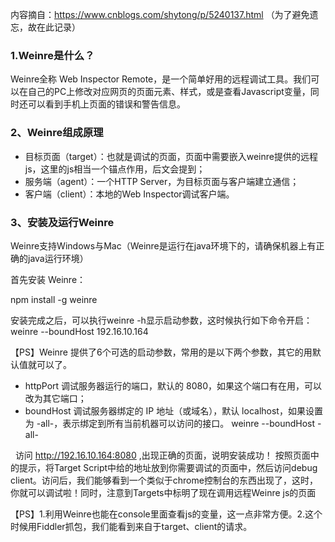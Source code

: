 内容摘自：https://www.cnblogs.com/shytong/p/5240137.html （为了避免遗忘，故在此记录）

###  1.Weinre是什么？

Weinre全称 Web Inspector Remote，是一个简单好用的远程调试工具。我们可以在自己的PC上修改对应网页的页面元素、样式，或是查看Javascript变量，同时还可以看到手机上页面的错误和警告信息。

### 2、Weinre组成原理

* 目标页面（target）：也就是调试的页面，页面中需要嵌入weinre提供的远程js，这里的js相当一个锚点作用，后文会提到；
* 服务端（agent）：一个HTTP Server，为目标页面与客户端建立通信；
* 客户端（client）：本地的Web Inspector调试客户端。

### 3、安装及运行Weinre

Weinre支持Windows与Mac（Weinre是运行在java环境下的，请确保机器上有正确的java运行环境）

首先安装 Weinre：

npm install -g weinre

安装完成之后，可以执行weinre -h显示启动参数，这时候执行如下命令开启： weinre --boundHost 192.16.10.164

【PS】Weinre 提供了6个可选的启动参数，常用的是以下两个参数，其它的用默认值就可以了。

* httpPort 调试服务器运行的端口，默认的 8080，如果这个端口有在用，可以改为其它端口；
* boundHost 调试服务器绑定的 IP 地址（或域名），默认 localhost，如果设置为 -all-，表示绑定到所有当前机器可以访问的接口。
   weinre --boundHost -all-
   
   访问 http://192.16.10.164:8080 ,出现正确的页面，说明安装成功！ 按照页面中的提示，将Target Script中给的地址放到你需要调试的页面中，然后访问debug client。访问后，我们能够看到一个类似于chrome控制台的东西出现了，这时，你就可以调试啦！同时，注意到Targets中标明了现在调用远程Weinre js的页面
   
   
【PS】1.利用Weinre也能在console里面查看js的变量，这一点非常方便。2.这个时候用Fiddler抓包，我们能看到来自于target、client的请求。
